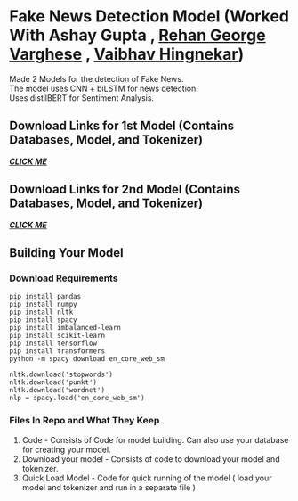 # Fake News Detection Model (Worked With Ashay Gupta , [Rehan George Varghese](https://github.com/Rehangv) , [Vaibhav Hingnekar](https://github.com/vaibhavh27))
Made 2 Models for the detection of Fake News.  
The model uses CNN + biLSTM for news detection.  
Uses distilBERT for Sentiment Analysis.
## Download Links for 1st Model (Contains Databases, Model, and Tokenizer)
***[CLICK ME](https://drive.google.com/drive/folders/189UjfsBH5Ur6fOx6Q4VChhIJ3O4lQ-bf?usp=sharing)***
## Download Links for 2nd Model (Contains Databases, Model, and Tokenizer)
***[CLICK ME](https://drive.google.com/drive/folders/1Czjijig-OMXdrBfXNBii2d13Wfs3KmUh?usp=sharing)***

## Building Your Model
### Download Requirements
```
pip install pandas
pip install numpy
pip install nltk
pip install spacy
pip install imbalanced-learn
pip install scikit-learn
pip install tensorflow
pip install transformers
python -m spacy download en_core_web_sm
```
```
nltk.download('stopwords')
nltk.download('punkt')
nltk.download('wordnet')
nlp = spacy.load('en_core_web_sm')
```
### Files In Repo and What They Keep
1. Code - Consists of Code for model building. Can also use your database for creating your model.
2. Download your model - Consists of code to download your model and tokenizer.
3. Quick Load Model - Code for quick running of the model ( load your model and tokenizer and run in a separate file )
